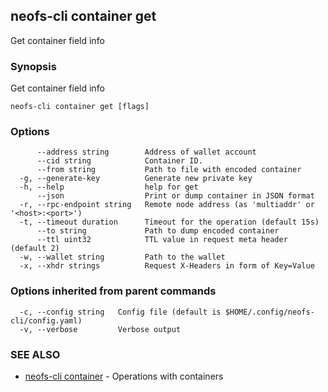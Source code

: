 ## neofs-cli container get

Get container field info

### Synopsis

Get container field info

```
neofs-cli container get [flags]
```

### Options

```
      --address string        Address of wallet account
      --cid string            Container ID.
      --from string           Path to file with encoded container
  -g, --generate-key          Generate new private key
  -h, --help                  help for get
      --json                  Print or dump container in JSON format
  -r, --rpc-endpoint string   Remote node address (as 'multiaddr' or '<host>:<port>')
  -t, --timeout duration      Timeout for the operation (default 15s)
      --to string             Path to dump encoded container
      --ttl uint32            TTL value in request meta header (default 2)
  -w, --wallet string         Path to the wallet
  -x, --xhdr strings          Request X-Headers in form of Key=Value
```

### Options inherited from parent commands

```
  -c, --config string   Config file (default is $HOME/.config/neofs-cli/config.yaml)
  -v, --verbose         Verbose output
```

### SEE ALSO

* [neofs-cli container](neofs-cli_container.md)	 - Operations with containers

